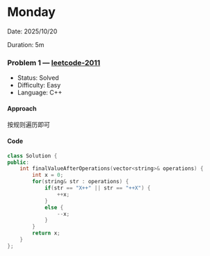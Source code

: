 # Monday

Date: 2025/10/20

Duration: 5m

### Problem 1 — [leetcode-2011](https://leetcode.cn/problems/final-value-of-variable-after-performing-operations)
- Status: Solved
- Difficulty: Easy
- Language: C++

#### Approach
按规则遍历即可

#### Code
```cpp
class Solution {
public:
    int finalValueAfterOperations(vector<string>& operations) {
        int x = 0;
        for(string& str : operations) {
            if(str == "X++" || str == "++X") {
                ++x;
            }
            else {
                --x;
            }
        }
        return x;
    }
};
```